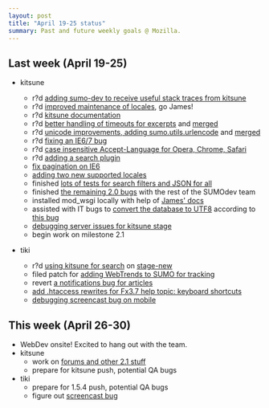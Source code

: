 ```yaml
--- 
layout: post
title: "April 19-25 status"
summary: Past and future weekly goals @ Mozilla.
---
```


## Last week (April 19-25)
* kitsune
	* r?d [adding sumo-dev to receive useful stack traces from kitsune](http://github.com/jsocol/kitsune/commit/03b9b540b96968dda4bffacb0f6abdee351e9b12)
	* r?d [improved maintenance of locales](http://github.com/jsocol/kitsune/commit/a5ceb6974a03a8f0487c58a56baf9ed88c1a3701), go James!
	* r?d [kitsune documentation](http://github.com/jsocol/kitsune/commit/79847afa23ee9a3ff3200949824463e6d50e9bf2)
	* r?d [better handling of timeouts for excerpts](http://github.com/jsocol/kitsune/commit/97fe787bae6592360e7603dc6440b4db729126de) and [merged](http://github.com/jsocol/kitsune/commit/29d2134f6d0d5ca22e0bbdcf6832c21aea9ee00a)
	* r?d [unicode improvements, adding sumo.utils.urlencode](http://github.com/jsocol/kitsune/commit/32be0335fd22876379e9716e0df88ffc953fc151) and [merged](http://github.com/jsocol/kitsune/commit/633d0166c9bf65fc35886ad05c038f5f74058448)
	* r?d [fixing an IE6/7 bug](http://github.com/jsocol/kitsune/commit/23f586b285d3c63b842dd643623ce2491f1a3b87)
	* r?d [case insensitive Accept-Language for Opera, Chrome, Safari](http://github.com/jsocol/kitsune/commit/e9aa5d2f87e163917ad339c0d6c06fc0b58625c2)
	* r?d [adding a search plugin](http://github.com/jsocol/kitsune/commit/4464b2033a4c5ce079034dabdafed808e0bcfc51)
	* [fix pagination on IE6](http://github.com/jsocol/kitsune/commit/633d0166c9bf65fc35886ad05c038f5f74058448)
	* [adding two new supported locales](http://github.com/jsocol/kitsune/commit/b2563c4dffcf2515d23f7f861600fc01cb0578da)
	* finished [lots of tests for search filters and JSON for all](https://bugzilla.mozilla.org/show_bug.cgi?id=555251)
	* finished [the remaining 2.0 bugs](https://bugzilla.mozilla.org/buglist.cgi?quicksearch=ALL+product%3Asupport+milestone%3A2.0) with the rest of the SUMOdev team
	* installed mod_wsgi locally with help of [James' docs](http://github.com/jsocol/kitsune/blob/development/docs/wsgi.rst)
	* assisted with IT bugs to [convert the database to UTF8](https://bugzilla.mozilla.org/show_bug.cgi?id=559997) according to [this bug](https://bugzilla.mozilla.org/show_bug.cgi?id=554210)
	* [debugging server issues for kitsune stage](https://bugzilla.mozilla.org/show_bug.cgi?id=559109)
	* begin work on milestone 2.1
* tiki

	* r?d [using kitsune for search](https://bugzilla.mozilla.org/show_bug.cgi?id=556672) on [stage-new](http://support-stage-new.mozilla.com/)
	* filed patch for [adding WebTrends to SUMO for tracking](https://bugzilla.mozilla.org/show_bug.cgi?id=558105)
	* revert [a notifications bug for articles](https://bugzilla.mozilla.org/show_bug.cgi?id=558828)
	* [add .htaccess rewrites for Fx3.7 help topic: keyboard shortcuts](https://bugzilla.mozilla.org/show_bug.cgi?id=519927)
	* [debugging screencast bug on mobile](https://bugzilla.mozilla.org/show_bug.cgi?id=554781)

## This week (April 26-30)
* WebDev onsite! Excited to hang out with the team.
* kitsune
	* work on [forums and other 2.1 stuff](https://bugzilla.mozilla.org/buglist.cgi?type1-0-0=substring&query_format=advanced&field0-0-0=product&value1-0-0=2.1&type0-0-0=substring&value0-0-0=support&field1-0-0=target_milestone&target_milestone=2.1&product=support.mozilla.com)
	* prepare for kitsune push, potential QA bugs
* tiki
	* prepare for 1.5.4 push, potential QA bugs
	* figure out [screencast bug](https://bugzilla.mozilla.org/show_bug.cgi?id=554781)
